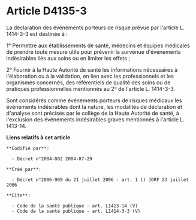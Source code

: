 # Article D4135-3

La déclaration des événements porteurs de risque prévue par l'article L. 1414-3-3 est destinée à : 

1° Permettre aux établissements de santé, médecins et équipes médicales de prendre toute mesure utile pour prévenir la
survenue d'événements indésirables liés aux soins ou en limiter les effets ; 

2° Fournir à la Haute Autorité de santé les informations nécessaires à l'élaboration ou à la validation, en lien avec les
professionnels et les organismes concernés, des référentiels de qualité des soins ou de pratiques professionnelles mentionnés
au 2° de l'article L. 1414-3-3. 

Sont considérés comme événements porteurs de risques médicaux les événements indésirables dont la nature, les modalités de
déclaration et d'analyse sont précisés par le collège de la Haute Autorité de santé, à l'exclusion des événements
indésirables graves mentionnés à l'article L. 1413-14.

**Liens relatifs à cet article**

	**Codifié par**:

	  - Décret n°2004-802 2004-07-29

	**Créé par**:

	  - Décret n°2006-909 du 21 juillet 2006 - art. 1 () JORF 23 juillet 2006

	**Cite**:

	  - Code de la santé publique - art. L1413-14 (V)
	  - Code de la santé publique - art. L1414-3-3 (V)
